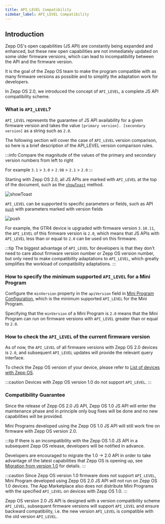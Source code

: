 ```yaml
---
title: API_LEVEL Compatibility
sidebar_label: API_LEVEL Compatibility
---
```


## Introduction

Zepp OS's open capabilities (JS API) are constantly being expanded and enhanced, but these new open capabilities are not immediately updated on some older firmware versions, which can lead to incompatibility between the API and the firmware version.

It is the goal of the Zepp OS team to make the program compatible with as many firmware versions as possible and to simplify the adaptation work for developers.

In Zepp OS 2.0, we introduced the concept of `API_LEVEL`, a complete JS API compatibility scheme.

### What is `API_LEVEL`?

`API_LEVEL` represents the guarantee of JS API availability for a given firmware version and takes the value `[primary version]. [secondary version]` as a string such as `2.0`.

The following section will cover the case of `API_LEVEL` version comparison, so here is a brief description of the API_LEVEL version comparison rules.

:::info
Compare the magnitude of the values of the primary and secondary version numbers from left to right

For example `3.1` > `3.0` > `2.98` > `2.1` > `2.0`
:::

Starting with Zepp OS 2.0, all JS APIs are marked with `API_LEVEL` at the top of the document, such as the [`showToast`](../../../reference/device-app-api/newAPI/interaction/showToast.mdx) method.

![showToast](/img/docs/guides/framework/showToast.jpg)

`API_LEVEL` can be supported to specific parameters or fields, such as API [`push`](../../../reference/device-app-api/newAPI/router/push.mdx) with parameters marked with version fields

![push](/img/docs/guides/framework/push.jpg)

For example, the GTR4 device is upgraded with firmware version `3.10.11`, the `API_LEVEL` of this firmware version is `2.0`, which means that JS APIs with `API_LEVEL` less than or equal to `2.0` can be used on this firmware.

:::tip
The biggest advantage of `API_LEVEL` for developers is that they don't need to care about firmware version number or Zepp OS version number, but only need to make compatibility adaptations to `API_LEVEL`, which greatly simplifies the workload of compatibility adaptations.
:::

### How to specify the minimum supported `API_LEVEL` for a Mini Program

Configure the `minVersion` property in the `apiVersion` field in [Mini Program Configuration](../../../reference/app-json.mdx), which is the minimum supported `API_LEVEL` for the Mini Program.

Specifying that the `minVersion` of a Mini Program is `2.0` means that the Mini Program can run on firmware versions with `API_LEVEL` greater than or equal to `2.0`.

### How to check the `API_LEVEL` of the current firmware version

As of now, the `API_LEVEL` of all firmware versions with Zepp OS 2.0 devices is `2.0`, and subsequent `API_LEVEL` updates will provide the relevant query interface.

To check the Zepp OS version of your device, please refer to [List of devices with Zepp OS](../../../reference/related-resources/device-list.mdx).

:::caution
Devices with Zepp OS version 1.0 do not support `API_LEVEL`.
:::

### Compatibility Guarantee

Since the release of Zepp OS 2.0 JS API, Zepp OS 1.0 JS API will enter the maintenance phase and in principle only bug fixes will be done and no new capabilities will be provided.

Mini Programs developed using the Zepp OS 1.0 JS API will still work fine on firmware with Zepp OS version 2.0.

:::tip
If there is an incompatibility with the Zepp OS 1.0 JS API in a subsequent Zepp OS release, developers will be notified in advance.

Developers are encouraged to migrate the 1.0 -> 2.0 API in order to take advantage of the latest capabilities that Zepp OS is opening up, see [Migration from version 1.0](../../version-info/migration-guide.md) for details.
:::

:::caution
Since Zepp OS version 1.0 firmware does not support `API_LEVEL`, Mini Program developed using Zepp OS 2.0 JS API will not run on Zepp OS 1.0 devices. The App Marketplace also does not distribute Mini Programs with the specified `API_LEVEL` on devices with Zepp OS 1.0.
:::

Zepp OS version 2.0 JS API is designed with a version compatibility scheme `API_LEVEL`, subsequent firmware versions will support `API_LEVEL` and ensure backward compatibility, i.e. the new version `API_LEVEL` is compatible with the old version `API_LEVEL`.
